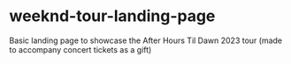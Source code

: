 # weeknd-tour-landing-page
 Basic landing page to showcase the After Hours Til Dawn 2023 tour (made to accompany concert tickets as a gift)
